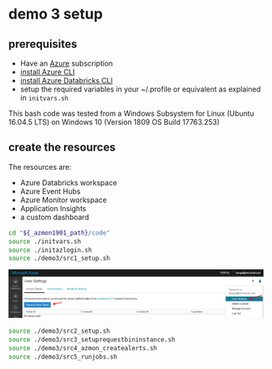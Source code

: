 # demo 3 setup

## prerequisites

- Have an [Azure](https://azure.com) subscription
- [install Azure CLI](https://docs.microsoft.com/en-us/cli/azure/install-azure-cli)
- [install Azure Databricks CLI](https://docs.azuredatabricks.net/user-guide/dev-tools/databricks-cli.html#install-the-cli)
- setup the required variables in your ~/.profile or equivalent as explained in `initvars.sh`

This bash code was tested from a Windows Subsystem for Linux (Ubuntu 16.04.5 LTS) on Windows 10 (Version 1809 OS Build 17763.253)

## create the resources

The resources are:
- Azure Databricks workspace
- Azure Event Hubs
- Azure Monitor workspace
- Application Insights
- a custom dashboard

```bash
cd "${_azmon1901_path}/code"
source ./initvars.sh
source ./initazlogin.sh
source ./demo3/src1_setup.sh
```

![](demo3/img/1.png)

```bash
source ./demo3/src2_setup.sh
source ./demo3/src3_setuprequestbininstance.sh
source ./demo3/src4_azmon_createalerts.sh
source ./demo3/src5_runjobs.sh
```

